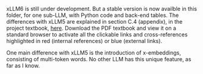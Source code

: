 xLLM6 is still under development. But a stable version is now availble in this folder, for one sub-LLM, with Python code and back-end tables. The differences with xLLM5 are explained in section C.4 (appendix), in the project textbook, <a href="https://github.com/VincentGranville/Large-Language-Models/blob/main/Projects4.pdf">here</a>. Download the PDF textbook and view it on a standard browser to activate all the clickable links and cross-references highlighted in red (internal references) or blue (external links). 

One main difference with xLLM5 is the introduction of x-embeddings, consisting of multi-token words. No other LLM has this unique feature, as far as I know.  
